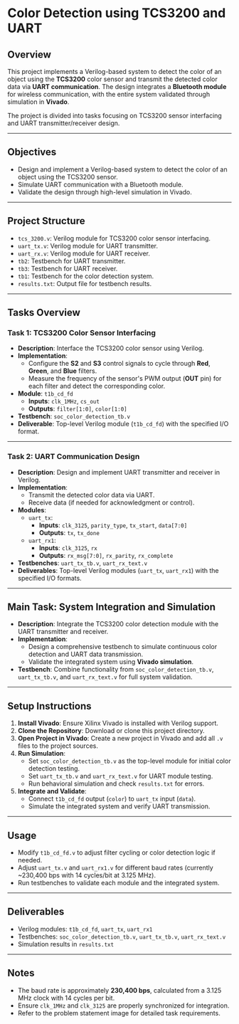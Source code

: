 # **Color Detection using TCS3200 and UART**

## **Overview**
This project implements a Verilog-based system to detect the color of an object using the **TCS3200** color sensor and transmit the detected color data via **UART communication**. The design integrates a **Bluetooth module** for wireless communication, with the entire system validated through simulation in **Vivado**.

The project is divided into tasks focusing on TCS3200 sensor interfacing and UART transmitter/receiver design.

---

## **Objectives**

- Design and implement a Verilog-based system to detect the color of an object using the TCS3200 sensor.
- Simulate UART communication with a Bluetooth module.
- Validate the design through high-level simulation in Vivado.

---

## **Project Structure**

- `tcs_3200.v`: Verilog module for TCS3200 color sensor interfacing.
- `uart_tx.v`: Verilog module for UART transmitter.
- `uart_rx.v`: Verilog module for UART receiver.
- `tb2`: Testbench for UART transmitter.
- `tb3`: Testbench for UART receiver.
- `tb1`: Testbench for the color detection system.
- `results.txt`: Output file for testbench results.

---

## **Tasks Overview**

### **Task 1: TCS3200 Color Sensor Interfacing**

- **Description**: Interface the TCS3200 color sensor using Verilog.
- **Implementation**:  
  - Configure the **S2** and **S3** control signals to cycle through **Red**, **Green**, and **Blue** filters.
  - Measure the frequency of the sensor's PWM output (**OUT** pin) for each filter and detect the corresponding color.
- **Module**: `t1b_cd_fd`  
  - **Inputs**: `clk_1MHz`, `cs_out`  
  - **Outputs**: `filter[1:0]`, `color[1:0]`
- **Testbench**: `soc_color_detection_tb.v`
- **Deliverable**: Top-level Verilog module (`t1b_cd_fd`) with the specified I/O format.

---

### **Task 2: UART Communication Design**

- **Description**: Design and implement UART transmitter and receiver in Verilog.
- **Implementation**:
  - Transmit the detected color data via UART.
  - Receive data (if needed for acknowledgment or control).
- **Modules**:
  - `uart_tx`:  
    - **Inputs**: `clk_3125`, `parity_type`, `tx_start`, `data[7:0]`  
    - **Outputs**: `tx`, `tx_done`
  - `uart_rx1`:  
    - **Inputs**: `clk_3125`, `rx`  
    - **Outputs**: `rx_msg[7:0]`, `rx_parity`, `rx_complete`
- **Testbenches**: `uart_tx_tb.v`, `uart_rx_text.v`
- **Deliverables**: Top-level Verilog modules (`uart_tx`, `uart_rx1`) with the specified I/O formats.

---

## **Main Task: System Integration and Simulation**

- **Description**: Integrate the TCS3200 color detection module with the UART transmitter and receiver.
- **Implementation**:
  - Design a comprehensive testbench to simulate continuous color detection and UART data transmission.
  - Validate the integrated system using **Vivado simulation**.
- **Testbench**: Combine functionality from `soc_color_detection_tb.v`, `uart_tx_tb.v`, and `uart_rx_text.v` for full system validation.

---

## **Setup Instructions**

1. **Install Vivado**: Ensure Xilinx Vivado is installed with Verilog support.
2. **Clone the Repository**: Download or clone this project directory.
3. **Open Project in Vivado**: Create a new project in Vivado and add all `.v` files to the project sources.
4. **Run Simulation**:
   - Set `soc_color_detection_tb.v` as the top-level module for initial color detection testing.
   - Set `uart_tx_tb.v` and `uart_rx_text.v` for UART module testing.
   - Run behavioral simulation and check `results.txt` for errors.
5. **Integrate and Validate**:
   - Connect `t1b_cd_fd` output (`color`) to `uart_tx` input (`data`).
   - Simulate the integrated system and verify UART transmission.

---

## **Usage**

- Modify `t1b_cd_fd.v` to adjust filter cycling or color detection logic if needed.
- Adjust `uart_tx.v` and `uart_rx1.v` for different baud rates (currently ~230,400 bps with 14 cycles/bit at 3.125 MHz).
- Run testbenches to validate each module and the integrated system.

---

## **Deliverables**

- Verilog modules: `t1b_cd_fd`, `uart_tx`, `uart_rx1`
- Testbenches: `soc_color_detection_tb.v`, `uart_tx_tb.v`, `uart_rx_text.v`
- Simulation results in `results.txt`

---

## **Notes**

- The baud rate is approximately **230,400 bps**, calculated from a 3.125 MHz clock with 14 cycles per bit.
- Ensure `clk_1MHz` and `clk_3125` are properly synchronized for integration.
- Refer to the problem statement image for detailed task requirements.
